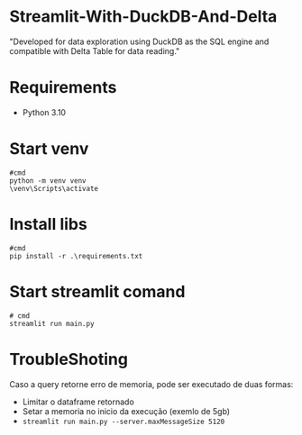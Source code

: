 # Streamlit-With-DuckDB-And-Delta
"Developed for data exploration using DuckDB as the SQL engine and compatible with Delta Table for data reading."

# Requirements
- Python 3.10

# Start venv
```
#cmd 
python -m venv venv
\venv\Scripts\activate
```
# Install libs
```
#cmd 
pip install -r .\requirements.txt
```

# Start streamlit comand
```
# cmd
streamlit run main.py 
```

# TroubleShoting
Caso a query retorne erro de memoria, pode ser executado de duas formas:
- Limitar o dataframe retornado
- Setar a memoria no inicio da execução (exemlo de 5gb)
- ``` streamlit run main.py --server.maxMessageSize 5120 ```